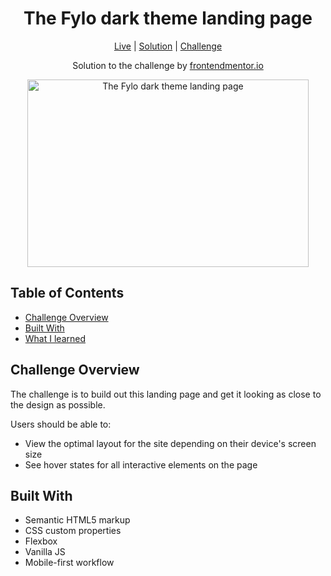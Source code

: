 <h1 align="center">The Fylo dark theme landing page</h1>

<div align="center">
	
[Live](https://aniru-dh21.github.io/Fylo-Dark-Theme-Landing-Page/)
| [Solution](https://github.com/aniru-dh21/Project-Tracking-Intro-Component)
| [Challenge](https://www.frontendmentor.io/challenges/project-tracking-intro-component-5d289097500fcb331a67d80e)

Solution to the challenge by [frontendmentor.io](https://www.frontendmentor.io/)
</div>

<div align="center">
    <img src="" alt="The Fylo dark theme landing page" width="450" height="300">
</div>


<div>
  <h2>Table of Contents</h2>
  <ul>
    <li><a href="#overview">Challenge Overview</a></li>
    <li><a href="#built-with">Built With</a></li>
    <li><a href="#learnt">What I learned</a></li>
  </ul>
</div>

<h2 id="overview">Challenge Overview</h2>

<p>The challenge is to build out this landing page and get it looking as close to the design as possible.</p>
<p>Users should be able to:</p>
<ul>
  <li>View the optimal layout for the site depending on their device's screen size</li>
  <li>See hover states for all interactive elements on the page</li>
</ul>

<h2 id="built-with">Built With</h2>

<ul>
  <li>Semantic HTML5 markup</li>
  <li>CSS custom properties</li>
  <li>Flexbox</li>
  <li>Vanilla JS</li>
  <li>Mobile-first workflow</li>
</ul>
